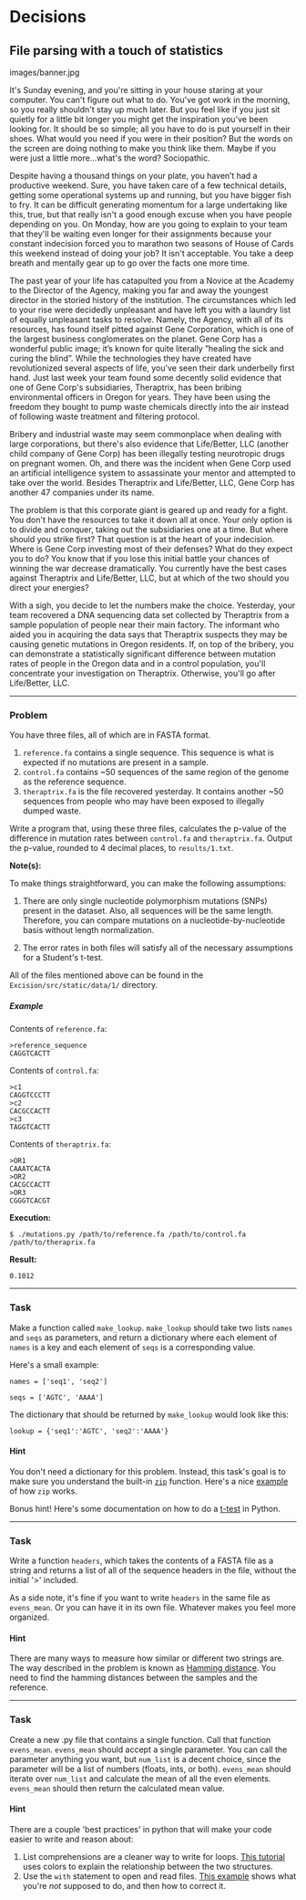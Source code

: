 Decisions
=====

File parsing with a touch of statistics
--------

images/banner.jpg

It's Sunday evening, and you're sitting in your house staring at your computer. You can't figure out what to do. You've got work in the morning, so you really shouldn't stay up much later. But you feel like if you just sit quietly for a little bit longer you might get the inspiration you've been looking for. It should be so simple; all you have to do is put yourself in their shoes. What would you need if you were in their position? But the words on the screen are doing nothing to make you think like them. Maybe if you were just a little more…what's the word? Sociopathic.

Despite having a thousand things on your plate, you haven’t had a productive weekend. Sure, you have taken care of a few technical details, getting some operational systems up and running, but you have bigger fish to fry. It can be difficult generating momentum for a large undertaking like this, true, but that really isn't a good enough excuse when you have people depending on you. On Monday, how are you going to explain to your team that they'll be waiting even longer for their assignments because your constant indecision forced you to marathon two seasons of House of Cards this weekend instead of doing your job? It isn't acceptable. You take a deep breath and mentally gear up to go over the facts one more time.

The past year of your life has catapulted you from a Novice at the Academy to the Director of the Agency, making you far and away the youngest director in the storied history of the institution. The circumstances which led to your rise were decidedly unpleasant and have left you with a laundry list of equally unpleasant tasks to resolve. Namely, the Agency, with all of its resources, has found itself pitted against Gene Corporation, which is one of the largest business conglomerates on the planet. Gene Corp has a wonderful public image; it’s known for quite literally ”healing the sick and curing the blind”. While the technologies they have created have revolutionized several aspects of life, you've seen their dark underbelly first hand. Just last week your team found some decently solid evidence that one of Gene Corp's subsidiaries, Theraptrix, has been bribing environmental officers in Oregon for years. They have been using the freedom they bought to pump waste chemicals directly into the air instead of following waste treatment and filtering protocol.

Bribery and industrial waste may seem commonplace when dealing with large corporations, but there's also evidence that Life/Better, LLC (another child company of Gene Corp) has been illegally testing neurotropic drugs on pregnant women. Oh, and there was the incident when Gene Corp used an artificial intelligence system to assassinate your mentor and attempted to take over the world. Besides Theraptrix and Life/Better, LLC, Gene Corp has another 47 companies under its name.

The problem is that this corporate giant is geared up and ready for a fight. You don't have the resources to take it down all at once. Your only option is to divide and conquer, taking out the subsidiaries one at a time. But where should you strike first? That question is at the heart of your indecision. Where is Gene Corp investing most of their defenses? What do they expect you to do? You know that if you lose this initial battle your chances of winning the war decrease dramatically. You currently have the best cases against Theraptrix and Life/Better, LLC, but at which of the two should you direct your energies?

With a sigh, you decide to let the numbers make the choice. Yesterday, your team recovered a DNA sequencing data set collected by Theraptrix from a sample population of people near their main factory. The informant who aided you in acquiring the data says that Theraptrix suspects they may be causing genetic mutations in Oregon residents. If, on top of the bribery, you can demonstrate a statistically significant difference between mutation rates of people in the Oregon data and in a control population, you'll concentrate your investigation on Theraptrix. Otherwise, you'll go after Life/Better, LLC.

---

### Problem

 You have three files, all of which are in FASTA format.
 1. `reference.fa` contains a single sequence. This sequence is what is expected if no mutations are present in a sample.
 2. `control.fa` contains ~50 sequences of the same region of the genome as the reference sequence.
 3. `theraptrix.fa` is the file recovered yesterday. It contains another ~50 sequences from people who may have been exposed to illegally dumped waste.

 Write a program that, using these three files, calculates the p-value of the difference in mutation rates between `control.fa` and `theraptrix.fa`. Output the p-value, rounded to 4 decimal places, to `results/1.txt`.

**Note(s):**

To make things straightforward, you can make the following assumptions:

1. There are only single nucleotide polymorphism mutations (SNPs) present in the dataset. Also, all sequences will be the same length. Therefore, you can compare mutations on a nucleotide-by-nucleotide basis without length normalization.

2. The error rates in both files will satisfy all of the necessary assumptions for a Student's t-test.

All of the files mentioned above can be found in the `Excision/src/static/data/1/` directory.

##### Example


Contents of `reference.fa`:

    >reference_sequence  
    CAGGTCACTT

Contents of `control.fa`:

    >c1  
    CAGGTCCCTT  
    >c2  
    CACGCCACTT  
    >c3  
    TAGGTCACTT  

Contents of `theraptrix.fa`:

    >OR1  
    CAAATCACTA  
    >OR2  
    CACGCCACTT  
    >OR3  
    CGGGTCACGT

**Execution:**

`$ ./mutations.py /path/to/reference.fa /path/to/control.fa /path/to/theraprix.fa`

**Result:**

    0.1012

---

### Task

Make a function called `make_lookup`. `make_lookup` should take two lists `names` and `seqs` as parameters, and return a dictionary where each element of `names` is a key and each element of `seqs` is a corresponding value.

Here's a small example:

`names = ['seq1', 'seq2']`

`seqs = ['AGTC', 'AAAA']`

The dictionary that should be returned by `make_lookup` would look like this:

`lookup = {'seq1':'AGTC', 'seq2':'AAAA'}`

#### Hint

You don't need a dictionary for this problem. Instead, this task's goal is to make sure you understand the built-in [`zip`](https://docs.python.org/3.6/library/functions.html#zip) function. Here's a nice [example](http://stackoverflow.com/questions/13704860/zip-lists-in-python/13704903#13704903) of how `zip` works.

Bonus hint! Here's some documentation on how to do a [t-test](https://docs.scipy.org/doc/scipy-0.18.1/reference/generated/scipy.stats.ttest_ind.html#scipy.stats.ttest_ind) in Python.

---

### Task

Write a function `headers`, which takes the contents of a FASTA file as a string and returns a list of all of the sequence headers in the file, without the initial '>' included.

As a side note, it's fine if you want to write `headers` in the same file as `evens_mean`. Or you can have it in its own file. Whatever makes you feel more organized.

#### Hint

There are many ways to measure how similar or different two strings are. The way described in the problem is known as [Hamming distance](https://en.wikipedia.org/wiki/Hamming_distance). You need to find the hamming distances between the samples and the reference.

---

### Task

Create a new .py file that contains a single function. Call that function `evens_mean`. `evens_mean` should accept a single parameter. You can call the parameter anything you want, but `num_list` is a decent choice, since the parameter will be a list of numbers (floats, ints, or both). `evens_mean` should iterate over `num_list` and calculate the mean of all the even elements. `evens_mean` should then return the calculated mean value.

#### Hint

There are a couple 'best practices' in python that will make your code easier to write and reason about:

1. List comprehensions are a cleaner way to write for loops. [This tutorial](http://treyhunner.com/2015/12/python-list-comprehensions-now-in-color/) uses colors to explain the relationship between the two structures.
2. Use the `with` statement to open and read files. [This example](https://docs.quantifiedcode.com/python-anti-patterns/maintainability/not_using_with_to_open_files.html) shows what you're *not* supposed to do, and then how to correct it.
